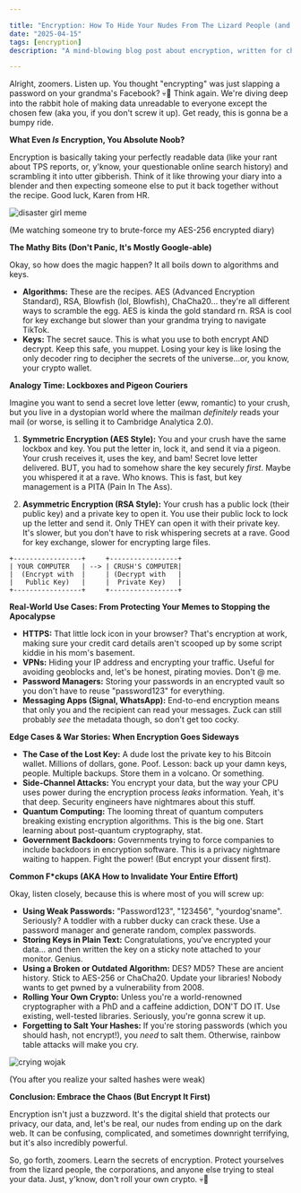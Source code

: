 ```yaml
---

title: "Encryption: How To Hide Your Nudes From The Lizard People (and Your Boss)"
date: "2025-04-15"
tags: [encryption]
description: "A mind-blowing blog post about encryption, written for chaotic Gen Z engineers."

---
```


Alright, zoomers. Listen up. You thought "encrypting" was just slapping a password on your grandma's Facebook? 💀🙏 Think again. We're diving deep into the rabbit hole of making data unreadable to everyone except the chosen few (aka you, if you don't screw it up). Get ready, this is gonna be a bumpy ride.

**What Even *Is* Encryption, You Absolute Noob?**

Encryption is basically taking your perfectly readable data (like your rant about TPS reports, or, y'know, your questionable online search history) and scrambling it into utter gibberish. Think of it like throwing your diary into a blender and then expecting someone else to put it back together without the recipe. Good luck, Karen from HR.

![disaster girl meme](https://i.kym-cdn.com/entries/icons/original/000/006/077/so_good.png)

(Me watching someone try to brute-force my AES-256 encrypted diary)

**The Mathy Bits (Don't Panic, It's Mostly Google-able)**

Okay, so how does the magic happen?  It all boils down to algorithms and keys.

*   **Algorithms:**  These are the recipes. AES (Advanced Encryption Standard), RSA, Blowfish (lol, Blowfish), ChaCha20... they're all different ways to scramble the egg.  AES is kinda the gold standard rn. RSA is cool for key exchange but slower than your grandma trying to navigate TikTok.
*   **Keys:**  The secret sauce. This is what you use to both encrypt AND decrypt. Keep this safe, you muppet. Losing your key is like losing the only decoder ring to decipher the secrets of the universe...or, you know, your crypto wallet.

**Analogy Time: Lockboxes and Pigeon Couriers**

Imagine you want to send a secret love letter (eww, romantic) to your crush, but you live in a dystopian world where the mailman *definitely* reads your mail (or worse, is selling it to Cambridge Analytica 2.0).

1.  **Symmetric Encryption (AES Style):** You and your crush have the same lockbox and key. You put the letter in, lock it, and send it via a pigeon. Your crush receives it, uses the key, and bam!  Secret love letter delivered. BUT, you had to somehow share the key securely *first*.  Maybe you whispered it at a rave. Who knows. This is fast, but key management is a PITA (Pain In The Ass).

2.  **Asymmetric Encryption (RSA Style):** Your crush has a public lock (their public key) and a private key to open it. You use their public lock to lock up the letter and send it. Only THEY can open it with their private key. It's slower, but you don't have to risk whispering secrets at a rave. Good for key exchange, slower for encrypting large files.

```
+-----------------+     +-----------------+
| YOUR COMPUTER   | --> | CRUSH'S COMPUTER|
|  (Encrypt with  |     | (Decrypt with   |
|   Public Key)   |     |  Private Key)   |
+-----------------+     +-----------------+
```

**Real-World Use Cases: From Protecting Your Memes to Stopping the Apocalypse**

*   **HTTPS:**  That little lock icon in your browser? That's encryption at work, making sure your credit card details aren't scooped up by some script kiddie in his mom's basement.
*   **VPNs:**  Hiding your IP address and encrypting your traffic.  Useful for avoiding geoblocks and, let's be honest, pirating movies. Don't @ me.
*   **Password Managers:**  Storing your passwords in an encrypted vault so you don't have to reuse "password123" for everything.
*   **Messaging Apps (Signal, WhatsApp):** End-to-end encryption means that only you and the recipient can read your messages. Zuck can still probably *see* the metadata though, so don't get too cocky.

**Edge Cases & War Stories: When Encryption Goes Sideways**

*   **The Case of the Lost Key:** A dude lost the private key to his Bitcoin wallet. Millions of dollars, gone.  Poof.  Lesson: back up your damn keys, people.  Multiple backups.  Store them in a volcano.  Or something.
*   **Side-Channel Attacks:**  You encrypt your data, but the way your CPU uses power during the encryption process *leaks* information.  Yeah, it's that deep.  Security engineers have nightmares about this stuff.
*   **Quantum Computing:**  The looming threat of quantum computers breaking existing encryption algorithms.  This is the big one.  Start learning about post-quantum cryptography, stat.
*   **Government Backdoors:**  Governments trying to force companies to include backdoors in encryption software.  This is a privacy nightmare waiting to happen. Fight the power! (But encrypt your dissent first).

**Common F\*ckups (AKA How to Invalidate Your Entire Effort)**

Okay, listen closely, because this is where most of you will screw up:

*   **Using Weak Passwords:**  "Password123", "123456", "yourdog'sname".  Seriously?  A toddler with a rubber ducky can crack these. Use a password manager and generate random, complex passwords.
*   **Storing Keys in Plain Text:**  Congratulations, you've encrypted your data... and then written the key on a sticky note attached to your monitor. Genius.
*   **Using a Broken or Outdated Algorithm:**  DES? MD5?  These are ancient history.  Stick to AES-256 or ChaCha20.  Update your libraries!  Nobody wants to get pwned by a vulnerability from 2008.
*   **Rolling Your Own Crypto:**  Unless you're a world-renowned cryptographer with a PhD and a caffeine addiction, DON'T DO IT.  Use existing, well-tested libraries.  Seriously, you're gonna screw it up.
*   **Forgetting to Salt Your Hashes:** If you're storing passwords (which you should hash, not encrypt!), you *need* to salt them. Otherwise, rainbow table attacks will make you cry.

![crying wojak](https://i.kym-cdn.com/photos/images/newsfeed/002/198/696/4ca.jpg)

(You after you realize your salted hashes were weak)

**Conclusion: Embrace the Chaos (But Encrypt It First)**

Encryption isn't just a buzzword. It's the digital shield that protects our privacy, our data, and, let's be real, our nudes from ending up on the dark web. It can be confusing, complicated, and sometimes downright terrifying, but it's also incredibly powerful.

So, go forth, zoomers.  Learn the secrets of encryption. Protect yourselves from the lizard people, the corporations, and anyone else trying to steal your data. Just, y'know, don't roll your own crypto. 💀🙏
